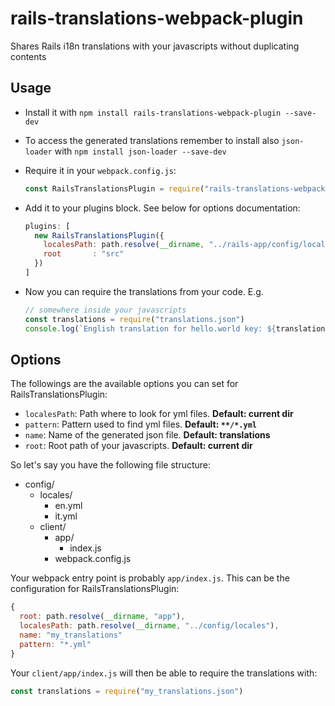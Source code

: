# rails-translations-webpack-plugin

Shares Rails i18n translations with your javascripts without duplicating contents

## Usage

- Install it with `npm install rails-translations-webpack-plugin --save-dev`
- To access the generated translations remember to install also `json-loader` with `npm install json-loader --save-dev`
- Require it in your `webpack.config.js`:

  ```js
  const RailsTranslationsPlugin = require("rails-translations-webpack-plugin")
  ```
- Add it to your plugins block. See below for options documentation:

  ```js
  plugins: [
    new RailsTranslationsPlugin({
      localesPath: path.resolve(__dirname, "../rails-app/config/locales"),
      root       : "src"
    })
  ]
  ```
- Now you can require the translations from your code. E.g.

  ```js
  // somewhere inside your javascripts
  const translations = require("translations.json")
  console.log(`English translation for hello.world key: ${translations["en"]["hello.world"]}`)
  ```

## Options

The followings are the available options you can set for RailsTranslationsPlugin:

- `localesPath`: Path where to look for yml files. __Default: current dir__
- `pattern`: Pattern used to find yml files. __Default: `**/*.yml`__
- `name`: Name of the generated json file. __Default: translations__
- `root`: Root path of your javascripts. __Default: current dir__

So let's say you have the following file structure:

- config/
  - locales/
    - en.yml
    - it.yml
  - client/
    - app/
      - index.js
    - webpack.config.js

Your webpack entry point is probably `app/index.js`. This can be the configuration for RailsTranslationsPlugin:

```js
{
  root: path.resolve(__dirname, "app"),
  localesPath: path.resolve(__dirname, "../config/locales"),
  name: "my_translations"
  pattern: "*.yml"
}
```

Your `client/app/index.js` will then be able to require the translations with:

```js
const translations = require("my_translations.json")
```

